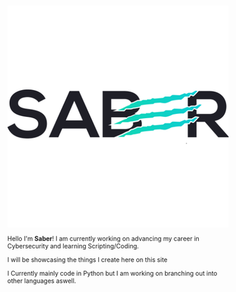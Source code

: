 ![logo](docs/assets/SABER-LOGO2.png)

Hello I'm **Saber**! I am currently working on advancing my career in Cybersecurity and learning Scripting/Coding.

I will be showcasing the things I create here on this site 

I Currently mainly code in Python but I am working on branching out into other languages aswell.

<!--
Here are some ideas to get you started:

- 🔭 I’m currently working on ...
- 🌱 I’m currently learning ...
- 👯 I’m looking to collaborate on ...
- 🤔 I’m looking for help with ...
- 💬 Ask me about ...
- 📫 How to reach me: ...
- 😄 Pronouns: ...
- ⚡ Fun fact: ...
-->
